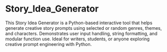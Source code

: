 # Story_Idea_Generator
This Story Idea Generator is a Python-based interactive tool that helps generate creative story prompts using selected or random genres, themes, and characters. Demonstrates user input handling, string formatting, and modular function use. Ideal for writers, students, or anyone exploring creative prompt engineering with Python.
